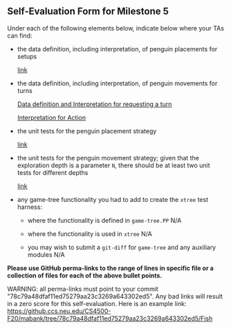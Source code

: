 ## Self-Evaluation Form for Milestone 5

Under each of the following elements below, indicate below where your
TAs can find:

- the data definition, including interpretation, of penguin placements for setups 

  [link](https://github.ccs.neu.edu/CS4500-F20/mabank/blob/78c79a48dfaf11ed75279aa23c3269a643302ed5/Fish/Common/src/main/java/com/cs4500/fish/game/SimplePlayer.java#L18-L23)
- the data definition, including interpretation, of penguin movements for turns

  [Data definition and Interpretation for requesting a turn](https://github.ccs.neu.edu/CS4500-F20/mabank/blob/78c79a48dfaf11ed75279aa23c3269a643302ed5/Fish/Common/src/main/java/com/cs4500/fish/game/SimplePlayer.java#L36-L42)
  
  [Interpretation for Action](https://github.ccs.neu.edu/CS4500-F20/mabank/blob/78c79a48dfaf11ed75279aa23c3269a643302ed5/Fish/Common/src/main/java/com/cs4500/fish/game/Action.java#L3-L6)
- the unit tests for the penguin placement strategy 

  [link](https://github.ccs.neu.edu/CS4500-F20/mabank/blob/78c79a48dfaf11ed75279aa23c3269a643302ed5/Fish/Common/src/test/java/com/cs4500/fish/game/SimplePlayerTest.java#L11-L42)
- the unit tests for the penguin movement strategy; 
  given that the exploration depth is a parameter `N`, there should be at least two unit tests for different depths 
  
  [link](https://github.ccs.neu.edu/CS4500-F20/mabank/blob/78c79a48dfaf11ed75279aa23c3269a643302ed5/Fish/Common/src/test/java/com/cs4500/fish/game/SimplePlayerTest.java#L44-L149)
- any game-tree functionality you had to add to create the `xtree` test harness:
  - where the functionality is defined in `game-tree.PP`
  N/A
  
  - where the functionality is used in `xtree`
  N/A
  
  - you may wish to submit a `git-diff` for `game-tree` and any auxiliary modules 
  N/A
  
**Please use GitHub perma-links to the range of lines in specific
file or a collection of files for each of the above bullet points.**

  WARNING: all perma-links must point to your commit "78c79a48dfaf11ed75279aa23c3269a643302ed5".
  Any bad links will result in a zero score for this self-evaluation.
  Here is an example link:
    <https://github.ccs.neu.edu/CS4500-F20/mabank/tree/78c79a48dfaf11ed75279aa23c3269a643302ed5/Fish>

